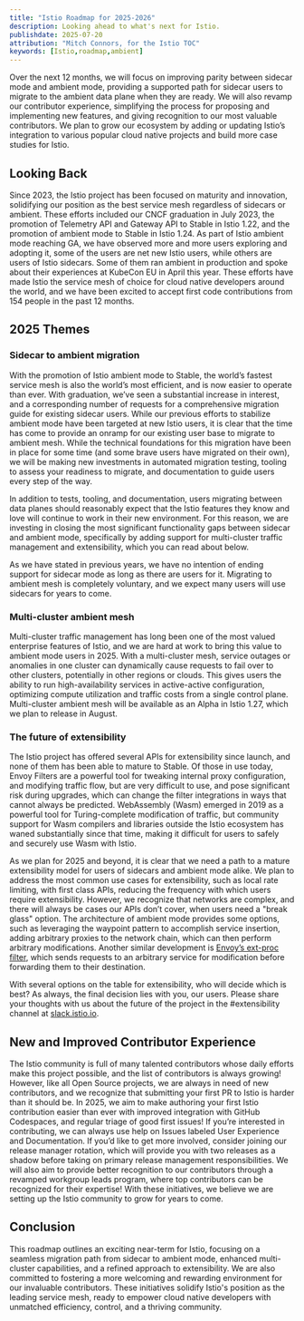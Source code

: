 ```yaml
---
title: "Istio Roadmap for 2025-2026"
description: Looking ahead to what's next for Istio.
publishdate: 2025-07-20
attribution: "Mitch Connors, for the Istio TOC"
keywords: [Istio,roadmap,ambient]
---
```


Over the next 12 months, we will focus on improving parity between sidecar mode and ambient mode, providing a supported path for sidecar users to migrate to the ambient data plane when they are ready.  We will also revamp our contributor experience, simplifying the process for proposing and implementing new features, and giving recognition to our most valuable contributors. We plan to grow our ecosystem by adding or updating Istio’s integration to various popular cloud native projects and build more case studies for Istio.

## Looking Back

Since 2023, the Istio project has been focused on maturity and innovation, solidifying our position as the best service mesh regardless of sidecars or ambient. These efforts included our CNCF graduation in July 2023, the promotion of Telemetry API and Gateway API to Stable in Istio 1.22, and the promotion of ambient mode to Stable in Istio 1.24. As part of Istio ambient mode reaching GA, we have observed more and more users exploring and adopting it, some of the users are net new Istio users, while others are users of Istio sidecars.  Some of them ran ambient in production and spoke about their experiences at KubeCon EU in April this year. These efforts have made Istio the service mesh of choice for cloud native developers around the world, and we have been excited to accept first code contributions from 154 people in the past 12 months.

## 2025 Themes

### Sidecar to ambient migration

With the promotion of Istio ambient mode to Stable, the world’s fastest service mesh is also the world’s most efficient, and is now easier to operate than ever. With graduation, we’ve seen a substantial increase in interest, and a corresponding number of requests for a comprehensive migration guide for existing sidecar users.  While our previous efforts to stabilize ambient mode have been targeted at new Istio users, it is clear that the time has come to provide an onramp for our existing user base to migrate to ambient mesh.  While the technical foundations for this migration have been in place for some time (and some brave users have migrated on their own), we will be making new investments in automated migration testing, tooling to assess your readiness to migrate, and documentation to guide users every step of the way.

In addition to tests, tooling, and documentation, users migrating between data planes should reasonably expect that the Istio features they know and love will continue to work in their new environment.  For this reason, we are investing in closing the most significant functionality gaps between sidecar and ambient mode, specifically by adding support for multi-cluster traffic management and extensibility, which you can read about below.

As we have stated in previous years, we have no intention of ending support for sidecar mode as long as there are users for it.  Migrating to ambient mesh is completely voluntary, and we expect many users will use sidecars for years to come.

### Multi-cluster ambient mesh

Multi-cluster traffic management has long been one of the most valued enterprise features of Istio, and we are hard at work to bring this value to ambient mode users in 2025.  With a multi-cluster mesh, service outages or anomalies in one cluster can dynamically cause requests to fail over to other clusters, potentially in other regions or clouds.  This gives users the ability to run high-availability services in active-active configuration, optimizing compute utilization and traffic costs from a single control plane. Multi-cluster ambient mesh will be available as an Alpha in Istio 1.27, which we plan to release in August.

### The future of extensibility

The Istio project has offered several APIs for extensibility since launch, and none of them has been able to mature to Stable. Of those in use today, Envoy Filters are a powerful tool for tweaking internal proxy configuration, and modifying traffic flow, but are very difficult to use, and pose significant risk during upgrades, which can change the filter integrations in ways that cannot always be predicted.  WebAssembly (Wasm) emerged in 2019 as a powerful tool for Turing-complete modification of traffic, but community support for Wasm compilers and libraries outside the Istio ecosystem has waned substantially since that time, making it difficult for users to safely and securely use Wasm with Istio.

As we plan for 2025 and beyond, it is clear that we need a path to a mature extensibility model for users of sidecars and ambient mode alike.  We plan to address the most common use cases for extensibility, such as local rate limiting, with first class APIs, reducing the frequency with which users require extensibility. However, we recognize that networks are complex, and there will always be cases our APIs don’t cover, when users need a "break glass" option.  The architecture of ambient mode provides some options, such as leveraging the waypoint pattern to accomplish service insertion, adding arbitrary proxies to the network chain, which can then perform arbitrary modifications.  Another similar development is [Envoy’s ext-proc filter](https://www.envoyproxy.io/docs/envoy/latest/api-v3/extensions/filters/http/ext_proc/v3/ext_proc.proto), which sends requests to an arbitrary service for modification before forwarding them to their destination.

With several options on the table for extensibility, who will decide which is best? As always, the final decision lies with you, our users. Please share your thoughts with us about the future of the project in the #extensibility channel at [slack.istio.io](https://slack.istio.io/).

## New and Improved Contributor Experience

The Istio community is full of many talented contributors whose daily efforts make this project possible, and the list of contributors is always growing!  However, like all Open Source projects, we are always in need of new contributors, and we recognize that submitting your first PR to Istio is harder than it should be. In 2025, we aim to make authoring your first Istio contribution easier than ever with improved integration with GitHub Codespaces, and regular triage of good first issues! If you’re interested in contributing, we can always use help on Issues labeled User Experience and Documentation. If you’d like to get more involved, consider joining our release manager rotation, which will provide you with two releases as a shadow before taking on primary release management responsibilities. We will also aim to provide better recognition to our contributors through a revamped workgroup leads program, where top contributors can be recognized for their expertise!  With these initiatives, we believe we are setting up the Istio community to grow for years to come.

## Conclusion

This roadmap outlines an exciting near-term for Istio, focusing on a seamless migration path from sidecar to ambient mode, enhanced multi-cluster capabilities, and a refined approach to extensibility. We are also committed to fostering a more welcoming and rewarding environment for our invaluable contributors. These initiatives solidify Istio's position as the leading service mesh, ready to empower cloud native developers with unmatched efficiency, control, and a thriving community.

